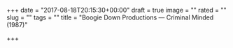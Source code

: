 +++
date = "2017-08-18T20:15:30+00:00"
draft = true
image = ""
rated = ""
slug = ""
tags = ""
title = "Boogie Down Productions — Criminal Minded (1987)"

+++
